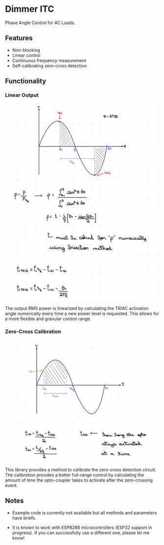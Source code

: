 # Dimmer ITC

Phase Angle Control for AC Loads.

## Features

- Non-blocking
- Linear control
- Continuous frequency measurement
- Self-calibrating zero-cross detection

## Functionality

### Linear Output

![Triac_Activation](assets/Triac_Activation.png)

The output RMS power is linearized by calculating the TRIAC activation angle numerically every time a new power level is requested. This allows for a more flexible and granular control range.

### Zero-Cross Calibration

![Zero-Cross](assets/Zero-Cross.png)

This library provides a method to calibrate the zero-cross detection circuit. The calibration provides a better full-range control by calculating the amount of time the opto-coupler takes to activate after the zero-crossing event.



## Notes 

- Example code is currently not available but all methods and parameters have briefs.

- It is known to work with ESP8266 microcontrollers (ESP32 support in progress). If you can successfully use a different one, please let me know!
